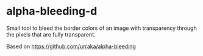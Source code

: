 # alpha-bleeding-d
Small tool to bleed the border colors of an image with transparency through the pixels that are fully transparent.

Based on https://github.com/urraka/alpha-bleeding
